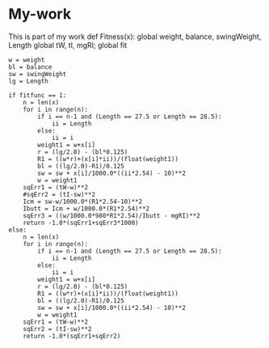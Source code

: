 # My-work
This is part of my work
def Fitness(x):
    global weight, balance, swingWeight, Length
    global tW, tI, mgRI;
    global fit
    
    w = weight
    bl = balance
    sw = swingWeight
    lg = Length
    
    if fitfunc == 1:
        n = len(x)
        for i in range(n):
            if i == n-1 and (Length == 27.5 or Length == 28.5):
                ii = Length
            else:
                ii = i
            weight1 = w+x[i]
            r = (lg/2.0) - (bl*0.125)
            R1 = ((w*r)+(x[i]*ii))/(float(weight1))
            bl = ((lg/2.0)-R1)/0.125
            sw = sw + x[i]/1000.0*((ii*2.54) - 10)**2
            w = weight1
        sqErr1 = (tW-w)**2
        #sqErr2 = (tI-sw)**2
        Icm = sw-w/1000.0*(R1*2.54-10)**2
        Ibutt = Icm + w/1000.0*(R1*2.54)**2
        sqErr3 = ((w/1000.0*980*R1*2.54)/Ibutt - mgRI)**2
        return -1.0*(sqErr1+sqErr3*1000)
    else:
        n = len(x)
        for i in range(n):
            if i == n-1 and (Length == 27.5 or Length == 28.5):
                ii = Length
            else:
                ii = i
            weight1 = w+x[i]
            r = (lg/2.0) - (bl*0.125)
            R1 = ((w*r)+(x[i]*ii))/(float(weight1))
            bl = ((lg/2.0)-R1)/0.125
            sw = sw + x[i]/1000.0*((ii*2.54) - 10)**2
            w = weight1
        sqErr1 = (tW-w)**2
        sqErr2 = (tI-sw)**2
        return -1.0*(sqErr1+sqErr2)
